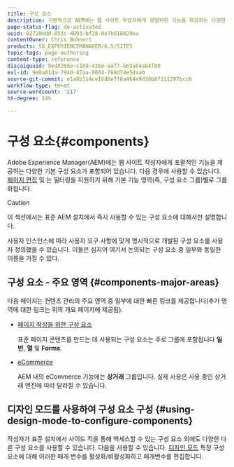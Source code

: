 ```yaml
---
title: 구성 요소
description: 기본적으로 AEM에는 웹 사이트 작성자에게 광범위한 기능을 제공하는 다양한 구성 요소가 포함되어 있습니다.
page-status-flag: de-activated
uuid: 02720edd-853c-4893-bf28-0e7b018029ea
contentOwner: Chris Bohnert
products: SG_EXPERIENCEMANAGER/6.5/SITES
topic-tags: page-authoring
content-type: reference
discoiquuid: 9ed820de-c108-416e-aaf7-b63a64ab4f80
exl-id: 9e0a01da-7940-47aa-8604-788d74e5daa0
source-git-commit: e1a0b114ce16d0e7f6a464e9d30b8f111297bcc6
workflow-type: tm+mt
source-wordcount: '217'
ht-degree: 14%

---
```


# 구성 요소{#components}

Adobe Experience Manager(AEM)에는 웹 사이트 작성자에게 포괄적인 기능을 제공하는 다양한 기본 구성 요소가 포함되어 있습니다. 다음 경우에 사용할 수 있습니다. [페이지 편집](/help/sites-classic-ui-authoring/classic-page-author-edit-content.md) 및 는 필터링을 지원하기 위해 기본 기능 영역(즉, 구성 요소 그룹)별로 그룹화됩니다.

>[!CAUTION]
>
>이 섹션에서는 표준 AEM 설치에서 즉시 사용할 수 있는 구성 요소에 대해서만 설명합니다.
>
>사용자 인스턴스에 따라 사용자 요구 사항에 맞게 명시적으로 개발된 구성 요소를 사용자 정의했을 수 있습니다. 이들은 심지어 여기서 논의되는 구성 요소 중 일부와 동일한 이름을 가질 수 있다.

## 구성 요소 - 주요 영역 {#components-major-areas}

다음 페이지는 컨텐츠 관리의 주요 영역 중 일부에 대한 빠른 링크를 제공합니다(추가 영역에 대한 링크는 위의 개요 페이지에 제공됨).

* [페이지 작성을 위한 구성 요소](/help/sites-classic-ui-authoring/classic-page-author-edit-mode.md)

   표준 페이지 콘텐츠를 만드는 데 사용되는 구성 요소는 주로 그룹에 포함됩니다 **일반**, **열** 및 **Forms**.

* [eCommerce](/help/commerce/cif-classic/administering/ecommerce.md)

   AEM 내의 eCommerce 기능에는 **상거래** 그룹입니다. 실제 사용은 사용 중인 상거래 엔진에 따라 달라질 수 있습니다.

## 디자인 모드를 사용하여 구성 요소 구성 {#using-design-mode-to-configure-components}

작성자가 표준 설치에서 사이드 킥을 통해 액세스할 수 있는 구성 요소 외에도 다양한 다른 구성 요소를 사용할 수 있습니다. 다음을 사용할 수 있습니다. [디자인 모드](/help/sites-classic-ui-authoring/classic-page-author-design-mode.md#enable-disable-components) 특정 구성 요소에 대해 이러한 매개 변수를 활성화/비활성화하고 매개변수를 편집합니다.
